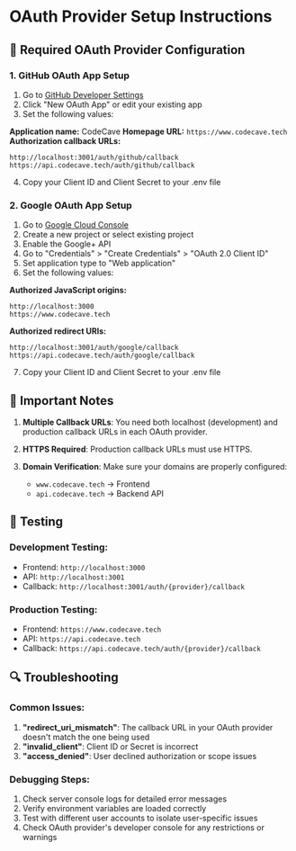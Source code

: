 # OAuth Provider Setup Instructions

## 🔧 Required OAuth Provider Configuration

### 1. GitHub OAuth App Setup

1. Go to [GitHub Developer Settings](https://github.com/settings/developers)
2. Click "New OAuth App" or edit your existing app
3. Set the following values:

**Application name:** CodeCave
**Homepage URL:** `https://www.codecave.tech`
**Authorization callback URLs:**

```
http://localhost:3001/auth/github/callback
https://api.codecave.tech/auth/github/callback
```

4. Copy your Client ID and Client Secret to your .env file

### 2. Google OAuth App Setup

1. Go to [Google Cloud Console](https://console.cloud.google.com/)
2. Create a new project or select existing project
3. Enable the Google+ API
4. Go to "Credentials" > "Create Credentials" > "OAuth 2.0 Client ID"
5. Set application type to "Web application"
6. Set the following values:

**Authorized JavaScript origins:**

```
http://localhost:3000
https://www.codecave.tech
```

**Authorized redirect URIs:**

```
http://localhost:3001/auth/google/callback
https://api.codecave.tech/auth/google/callback
```

7. Copy your Client ID and Client Secret to your .env file

## 🚨 Important Notes

1. **Multiple Callback URLs**: You need both localhost (development) and production callback URLs in each OAuth provider.

2. **HTTPS Required**: Production callback URLs must use HTTPS.

3. **Domain Verification**: Make sure your domains are properly configured:
   - `www.codecave.tech` → Frontend
   - `api.codecave.tech` → Backend API

## 🧪 Testing

### Development Testing:

- Frontend: `http://localhost:3000`
- API: `http://localhost:3001`
- Callback: `http://localhost:3001/auth/{provider}/callback`

### Production Testing:

- Frontend: `https://www.codecave.tech`
- API: `https://api.codecave.tech`
- Callback: `https://api.codecave.tech/auth/{provider}/callback`

## 🔍 Troubleshooting

### Common Issues:

1. **"redirect_uri_mismatch"**: The callback URL in your OAuth provider doesn't match the one being used
2. **"invalid_client"**: Client ID or Secret is incorrect
3. **"access_denied"**: User declined authorization or scope issues

### Debugging Steps:

1. Check server console logs for detailed error messages
2. Verify environment variables are loaded correctly
3. Test with different user accounts to isolate user-specific issues
4. Check OAuth provider's developer console for any restrictions or warnings
